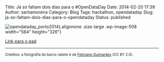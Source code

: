 Title: Já só faltam dois dias para o #OpenDataDay
Date: 2014-02-20 17:39
Author: saritamoreira
Category: Blog
Tags: hackathon, opendataday
Slug: ja-so-faltam-dois-dias-para-o-opendataday
Status: published

![opendataday\_porto2014](http://www.transparenciahackday.org/wp-content/uploads/2014/02/opendataday_porto2014-1024x572.jpg){.alignnone .size-large .wp-image-508 width="584" height="326"}

<!--more-->

[Link para o pad](http://piratepad.be/p/opendataday-pt "Pad colaborativo do Open Data Day 2014 Porto")

------------------------------------------------------------------------

<small>Créditos: a fotografia do barco rabelo é de [Feliciano Guimarães](https://www.flickr.com/photos/jsome1/486574440/sizes/o/in/photostream/) (CC BY 2.0).</small>
